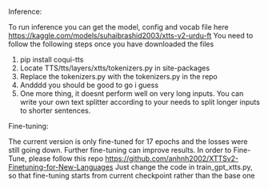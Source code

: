 Inference:

To run inference you can get the model, config and vocab file here https://kaggle.com/models/suhaibrashid2003/xtts-v2-urdu-ft
You need to follow the following steps once you have downloaded the files
1) pip install coqui-tts
2) Locate TTS/tts/layers/xtts/tokenizers.py in site-packages
3) Replace the tokenizers.py with the tokenizers.py in the repo
4) Andddd you should be good to go i guess
5) One more thing, it doesnt perform well on very long inputs. You can write your own text splitter according to your needs to split longer inputs to shorter sentences.


Fine-tuning:

The current version is only fine-tuned for 17 epochs and the losses were still going down. Further fine-tuning can improve results.
In order to Fine-Tune, please follow this repo https://github.com/anhnh2002/XTTSv2-Finetuning-for-New-Languages
Just change the code in train_gpt_xtts.py, so that fine-tuning starts from current checkpoint rather than the base one
